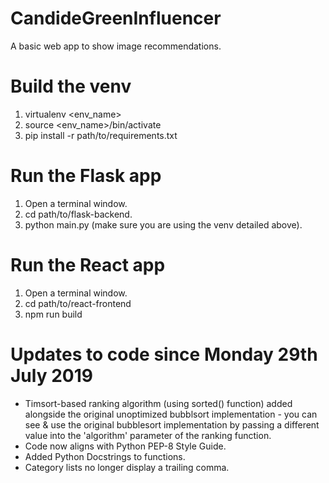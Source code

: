 # CandideGreenInfluencer
A basic web app to show image recommendations.

# Build the venv
1. virtualenv <env_name>
2. source <env_name>/bin/activate
3. pip install -r path/to/requirements.txt

# Run the Flask app
1. Open a terminal window.
2. cd path/to/flask-backend.
3. python main.py (make sure you are using the venv detailed above).

# Run the React app
1. Open a terminal window.
2. cd path/to/react-frontend
3. npm run build

# Updates to code since Monday 29th July 2019
- Timsort-based ranking algorithm (using sorted() function) added alongside the original unoptimized bubblsort implementation - you can see & use the original bubblesort implementation by passing a different value into the 'algorithm' parameter of the ranking function.
- Code now aligns with Python PEP-8 Style Guide.
- Added Python Docstrings to functions.
- Category lists no longer display a trailing comma.
